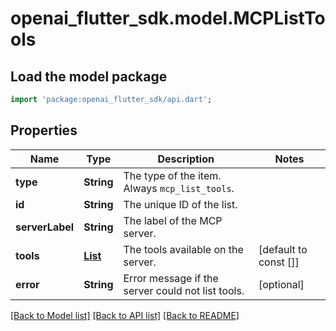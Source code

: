 # openai_flutter_sdk.model.MCPListTools

## Load the model package
```dart
import 'package:openai_flutter_sdk/api.dart';
```

## Properties
Name | Type | Description | Notes
------------ | ------------- | ------------- | -------------
**type** | **String** | The type of the item. Always `mcp_list_tools`.  | 
**id** | **String** | The unique ID of the list.  | 
**serverLabel** | **String** | The label of the MCP server.  | 
**tools** | [**List<MCPListToolsTool>**](MCPListToolsTool.md) | The tools available on the server.  | [default to const []]
**error** | **String** | Error message if the server could not list tools.  | [optional] 

[[Back to Model list]](../README.md#documentation-for-models) [[Back to API list]](../README.md#documentation-for-api-endpoints) [[Back to README]](../README.md)


